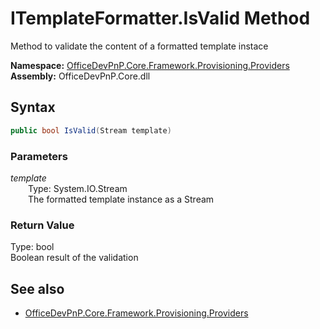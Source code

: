 # ITemplateFormatter.IsValid Method  
Method to validate the content of a formatted template instace  

**Namespace:** [OfficeDevPnP.Core.Framework.Provisioning.Providers](OfficeDevPnP.Core.Framework.Provisioning.Providers.md)  
**Assembly:** OfficeDevPnP.Core.dll  
## Syntax
```C#
public bool IsValid(Stream template)
```
### Parameters
*template*  
&emsp;&emsp;Type: System.IO.Stream  
&emsp;&emsp;The formatted template instance as a Stream  
### Return Value
Type: bool  
Boolean result of the validation

## See also
- [OfficeDevPnP.Core.Framework.Provisioning.Providers](OfficeDevPnP.Core.Framework.Provisioning.Providers.md)
